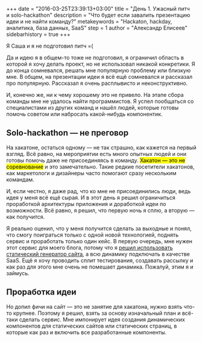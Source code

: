 +++
date = "2016-03-25T23:39:13+03:00"
title = "День 1. Ужасный питч и solo-hackathon"
description = "Что будет если завалить презентацию идеи и не найти команду?"
metakeywords = "Hackaton, hackday, аналитика, база данных, SaaS"
step = 1
author = "Александр Елисеев"
sidebarhistory = true
+++

Я Саша и я не подготовил питч =(

Да и идею я в общем-то тоже не подготовил, я ограничил область в которой я хочу делать проект, но не использовал никакой конкретики. Я до конца сомневался, решать мне популярную проблему или близкую мне. В общем, на презентации идеи я всё ещё сомневался и рассказал про популярную. Рассказал я очень расплывисто и неконструктивно.

И, конечно же, ни к чему хорошему это не привело. На этапе сбора команды мне не удалось найти программистов. Я успел пообщаться со специалистами из других команд и нашёл людей, которые готовы помочь советом или набросать какой-нибудь компонентик.

## Solo-hackathon — не преговор
На хакатоне, остаться одному — не так страшно, как кажется на первый взгляд. Всё равно, на мероприятии есть много опытных людей и они готовы помочь даже не присоединяясь в команду. <mark>Хакатон — это не соревнование</mark> и это замечательно. Такие редкие посетители хакатонов, как маркетологи и дизайнеры часто помогают сразу нескольким командам.

И, если честно, я даже рад, что ко мне не присоединились люди, ведь идея у меня всё ещё сырая. И в этот день я решил ограничиться проработкой архитектуры приложения и доработкой идеи по возможности. Всё равно, я решил, что первую ночь я сплю, а вторую — как получится.

Я реально оценил, что у меня получится сделать за выходные и понял, что смогу поиграться только с одной новой технологией, поднять сервис и проработать только один кейс. В первую очередь, мне нужен этот сервис для моего блога, потому что я [решил использовать статический генератор сайта](/lispress/2-blog-engine/#нужна-ли-блогам-гибкость:c96dc839c2d138b01046aff06e324f62), а всю динамику подключать в качестве SaaS. Ещё я хочу проводить сплит тестирования, создавать рассылку и как раз для этого мне очень не помешает динамика. Пожалуй, этим я и займусь.

## Проработка идеи
Но допил фичи на сайт — это не занятие для хакатона, нужно взять что-то крупнее. Поэтому я решил, взять за основу изначальный план и всё-таки сделать сервис. Мне импонирует идея создания динамических компонентов для статических сайтов или статических страниц, в которые как раз и включить все разработанные компоненты.
